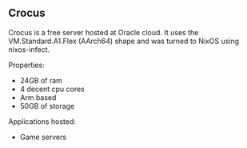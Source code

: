 ## Crocus

Crocus is a free server hosted at Oracle cloud. It uses the VM.Standard.A1.Flex (AArch64) shape and was turned to NixOS using nixos-infect.

Properties:
- 24GB of ram
- 4 decent cpu cores
- Arm based
- 50GB of storage

Applications hosted:
- Game servers